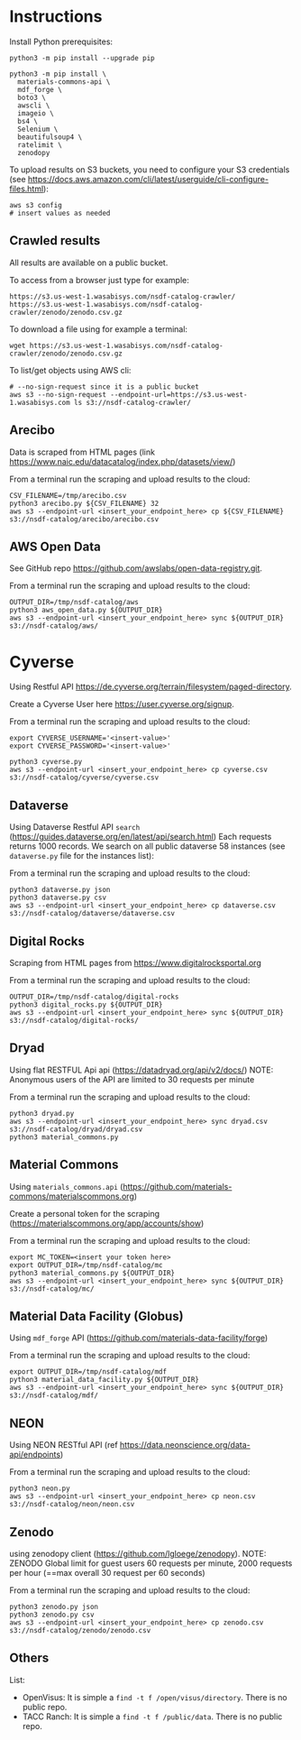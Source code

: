 # Instructions

Install Python prerequisites:

```
python3 -m pip install --upgrade pip

python3 -m pip install \
  materials-commons-api \
  mdf_forge \
  boto3 \
  awscli \
  imageio \
  bs4 \
  Selenium \
  beautifulsoup4 \
  ratelimit \
  zenodopy
```

To upload results on S3 buckets, you need to configure your S3 credentials (see https://docs.aws.amazon.com/cli/latest/userguide/cli-configure-files.html):

```
aws s3 config 
# insert values as needed
```


## Crawled results

All results are available on a public bucket.

To access from a browser just type for example:

```
https://s3.us-west-1.wasabisys.com/nsdf-catalog-crawler/
https://s3.us-west-1.wasabisys.com/nsdf-catalog-crawler/zenodo/zenodo.csv.gz
```

To download a file using for example a terminal:

```
wget https://s3.us-west-1.wasabisys.com/nsdf-catalog-crawler/zenodo/zenodo.csv.gz
```

To list/get objects using AWS cli:

```
# --no-sign-request since it is a public bucket
aws s3 --no-sign-request --endpoint-url=https://s3.us-west-1.wasabisys.com ls s3://nsdf-catalog-crawler/
```


## Arecibo

Data is scraped from HTML pages (link https://www.naic.edu/datacatalog/index.php/datasets/view/)

From a terminal run the scraping and upload results to the cloud:

```
CSV_FILENAME=/tmp/arecibo.csv
python3 arecibo.py ${CSV_FILENAME} 32
aws s3 --endpoint-url <insert_your_endpoint_here> cp ${CSV_FILENAME} s3://nsdf-catalog/arecibo/arecibo.csv
```

## AWS Open Data

See GitHub repo https://github.com/awslabs/open-data-registry.git.

From a terminal run the scraping and upload results to the cloud:
```
OUTPUT_DIR=/tmp/nsdf-catalog/aws
python3 aws_open_data.py ${OUTPUT_DIR}
aws s3 --endpoint-url <insert_your_endpoint_here> sync ${OUTPUT_DIR} s3://nsdf-catalog/aws/
```

# Cyverse

Using Restful API https://de.cyverse.org/terrain/filesystem/paged-directory.


Create a Cyverse User here https://user.cyverse.org/signup.

From a terminal run the scraping and upload results to the cloud:
```
export CYVERSE_USERNAME='<insert-value>'
export CYVERSE_PASSWORD='<insert-value>'

python3 cyverse.py
aws s3 --endpoint-url <insert_your_endpoint_here> cp cyverse.csv s3://nsdf-catalog/cyverse/cyverse.csv
```


## Dataverse

Using Dataverse Restful API `search` (https://guides.dataverse.org/en/latest/api/search.html)
Each requests returns 1000 records.
We search on all public dataverse 58  instances (see `dataverse.py` file for the instances list):

From a terminal run the scraping and upload results to the cloud:
```
python3 dataverse.py json
python3 dataverse.py csv
aws s3 --endpoint-url <insert_your_endpoint_here> cp dataverse.csv s3://nsdf-catalog/dataverse/dataverse.csv
```

## Digital Rocks

Scraping from HTML pages from https://www.digitalrocksportal.org

From a terminal run the scraping and upload results to the cloud:
```
OUTPUT_DIR=/tmp/nsdf-catalog/digital-rocks
python3 digital_rocks.py ${OUTPUT_DIR}
aws s3 --endpoint-url <insert_your_endpoint_here> sync ${OUTPUT_DIR} s3://nsdf-catalog/digital-rocks/
```

## Dryad

Using flat RESTFUL Api api (https://datadryad.org/api/v2/docs/)
NOTE: Anonymous users of the API are limited to 30 requests per minute

From a terminal run the scraping and upload results to the cloud:
```
python3 dryad.py 
aws s3 --endpoint-url <insert_your_endpoint_here> sync dryad.csv s3://nsdf-catalog/dryad/dryad.csv
python3 material_commons.py
```

## Material Commons

Using `materials_commons.api` (https://github.com/materials-commons/materialscommons.org)

Create a personal token for the scraping (https://materialscommons.org/app/accounts/show)

From a terminal run the scraping and upload results to the cloud:
```
export MC_TOKEN=<insert your token here>
export OUTPUT_DIR=/tmp/nsdf-catalog/mc
python3 material_commons.py ${OUTPUT_DIR}
aws s3 --endpoint-url <insert_your_endpoint_here> sync ${OUTPUT_DIR} s3://nsdf-catalog/mc/
```

## Material Data Facility (Globus)

Using `mdf_forge` API (https://github.com/materials-data-facility/forge)

From a terminal run the scraping and upload results to the cloud:
```
export OUTPUT_DIR=/tmp/nsdf-catalog/mdf
python3 material_data_facility.py ${OUTPUT_DIR}
aws s3 --endpoint-url <insert_your_endpoint_here> sync ${OUTPUT_DIR} s3://nsdf-catalog/mdf/
```


## NEON

Using NEON RESTful API (ref https://data.neonscience.org/data-api/endpoints)

From a terminal run the scraping and upload results to the cloud:
```
python3 neon.py
aws s3 --endpoint-url <insert_your_endpoint_here> cp neon.csv s3://nsdf-catalog/neon/neon.csv
```

## Zenodo

using zenodopy client (https://github.com/lgloege/zenodopy).
NOTE: ZENODO Global limit for guest users	60 requests per minute, 2000 requests per hour (==max overall 30 request per 60 seconds)

From a terminal run the scraping and upload results to the cloud:
```
python3 zenodo.py json
python3 zenodo.py csv
aws s3 --endpoint-url <insert_your_endpoint_here> cp zenodo.csv s3://nsdf-catalog/zenodo/zenodo.csv
```

## Others

List:
- OpenVisus:  It is simple a `find -t f /open/visus/directory`. There is no public repo.
- TACC Ranch: It is simple a `find -t f /public/data`. There is no public repo.






